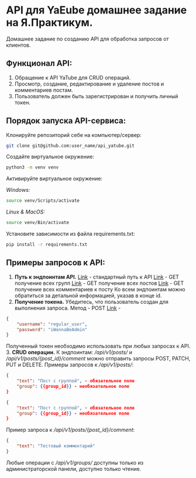 # API для YaЕube домашнее задание на Я.Практикум.

Домашнее задание по созданию API для обработка запросов от клиентов.

## Функционал API:

1. Обращение к API YaTube для CRUD операций.
2. Просмотр, создание, редактирование и удаление постов и комментариев постам.
3. Пользователь должен быть зарегистрирован и получить личный токен.

## Порядок запуска API-сервиса:

Клонируйте репозиторий себе на компьютер/сервер:

```bash
git clone git@github.com:user_name/api_yatube.git
```

Создайте виртуальное окружение:

```bash
python3 -m venv venv
```

Активируйте виртуальное окружение:

*Windows:*
```bash
source venv/Scripts/activate
```
*Linux & MacOS:*
```bash
source venv/Bin/activate
```

Установите зависимости из файла requirements.txt:

```bash
pip install -r requirements.txt
```

## Примеры запросов к API:

1. **Путь к эндпоинтам API.** 
[Link](http://127.0.0.1:8000/api/v1/) - стандартный путь к API
[Link](http://127.0.0.1:8000/api/v1/groups/) - GET получение всех групп
[Link](http://127.0.0.1:8000/api/v1/posts/) - GET получение всех постов
[Link](http://127.0.0.1:8000/api/v1/posts/{post_id}/comment) - GET получение всех комментариев к посту
Ко всем эндпоинтам можно обратиться за детальной информацией, указав в конце id.
2. **Получение токена.**
Убедитесь, что пользователь создан для выполнения запроса.
Метод - POST
[Link](http://127.0.0.1:8000/api/v1/api-token-auth/) -
```json
{
    "username": "regular_user",
    "password": "iWannaBeAdmin"
}
```
Полученный токен необходимо использовать при любых запросах к API.
3. **CRUD операции.**
К эндпоинтам: */api/v1/posts/* и */api/v1/posts/{post_id}/comment* можно отправить запросы POST, PATCH, PUT и DELETE. Примеры запросов к */api/v1/posts/*:
```json
{
    "text": "Пост с группой", - обязательное поле
    "group": {{group_id}} - необязательное поле
}
```
```json
{
    "text": "Пост с группой", - обязательное поле
    "group": {{group_id}} - необязательное поле
}
```
Пример запроса к */api/v1/posts/{post_id}/comment*:
```json
{
    "text": "Тестовый комментарий"
}
```
Любые операции с */api/v1/groups/* доступны только из администраторской панели, доступно только чтение.